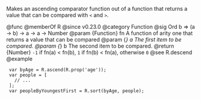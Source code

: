 Makes an ascending comparator function out of a function that returns a value
that can be compared with `<` and `>`.

@func
@memberOf R
@since v0.23.0
@category Function
@sig Ord b => (a -> b) -> a -> a -> Number
@param {Function} fn A function of arity one that returns a value that can be compared
@param {*} a The first item to be compared.
@param {*} b The second item to be compared.
@return {Number} `-1` if fn(a) < fn(b), `1` if fn(b) < fn(a), otherwise `0`
@see R.descend
@example

     var byAge = R.ascend(R.prop('age'));
     var people = [
       // ...
     ];
     var peopleByYoungestFirst = R.sort(byAge, people);
